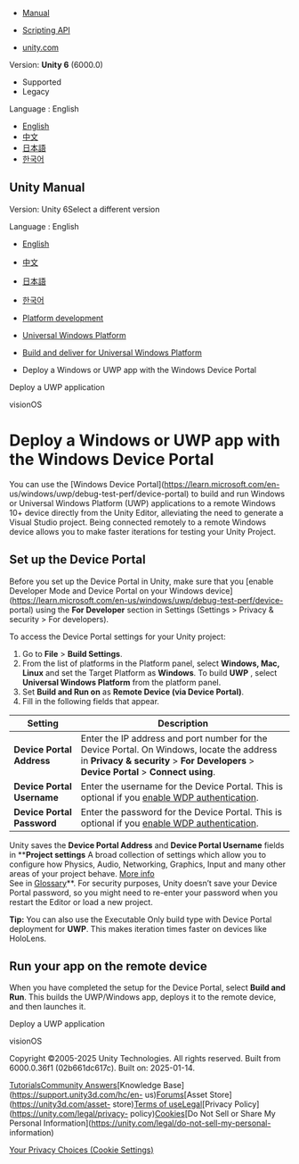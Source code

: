 [](https://docs.unity3d.com)

  * [Manual](../Manual/index.html)
  * [Scripting API](../ScriptReference/index.html)

  * [unity.com](https://unity.com/)

Version: **Unity 6** (6000.0)

  * Supported
  * Legacy

Language : English

  * [English](/Manual/windowsstore-deviceportal.html)
  * [中文](/cn/current/Manual/windowsstore-deviceportal.html)
  * [日本語](/ja/current/Manual/windowsstore-deviceportal.html)
  * [한국어](/kr/current/Manual/windowsstore-deviceportal.html)

[](https://docs.unity3d.com)

## Unity Manual

Version: Unity 6Select a different version

Language : English

  * [English](/Manual/windowsstore-deviceportal.html)
  * [中文](/cn/current/Manual/windowsstore-deviceportal.html)
  * [日本語](/ja/current/Manual/windowsstore-deviceportal.html)
  * [한국어](/kr/current/Manual/windowsstore-deviceportal.html)

  * [Platform development ](PlatformSpecific.html)
  * [Universal Windows Platform](WindowsStore.html)
  * [Build and deliver for Universal Windows Platform](uwp-building-and-delivering.html)
  * Deploy a Windows or UWP app with the Windows Device Portal

[](windowsstore-deployment.html)

Deploy a UWP application

[](visionOS.html)

visionOS

# Deploy a Windows or UWP app with the Windows Device Portal

You can use the [Windows Device Portal](https://learn.microsoft.com/en-
us/windows/uwp/debug-test-perf/device-portal) to build and run Windows or
Universal Windows Platform (UWP) applications to a remote Windows 10+ device
directly from the Unity Editor, alleviating the need to generate a Visual
Studio project. Being connected remotely to a remote Windows device allows you
to make faster iterations for testing your Unity Project.

## Set up the Device Portal

Before you set up the Device Portal in Unity, make sure that you [enable
Developer Mode and Device Portal on your Windows
device](https://learn.microsoft.com/en-us/windows/uwp/debug-test-perf/device-
portal) using the **For Developer** section in Settings (Settings > Privacy &
security > For developers).

To access the Device Portal settings for your Unity project:

  1. Go to **File** > **Build Settings**.
  2. From the list of platforms in the Platform panel, select **Windows, Mac, Linux** and set the Target Platform as **Windows**. To build **UWP** , select **Universal Windows Platform** from the platform panel.
  3. Set **Build and Run on** as **Remote Device (via Device Portal)**.
  4. Fill in the following fields that appear.

**Setting** | **Description**  
---|---  
**Device Portal Address** | Enter the IP address and port number for the Device Portal. On Windows, locate the address in **Privacy & security** > **For Developers** > **Device Portal** > **Connect using**.  
**Device Portal Username** | Enter the username for the Device Portal. This is optional if you [enable WDP authentication](https://learn.microsoft.com/en-us/windows/uwp/debug-test-perf/device-portal).  
**Device Portal Password** | Enter the password for the Device Portal. This is optional if you [enable WDP authentication](https://learn.microsoft.com/en-us/windows/uwp/debug-test-perf/device-portal).  
  
Unity saves the **Device Portal Address** and **Device Portal Username**
fields in ****Project settings** A broad collection of settings which allow
you to configure how Physics, Audio, Networking, Graphics, Input and many
other areas of your project behave. [More info](comp-ManagerGroup.html)  
See in [Glossary](Glossary.html#ProjectSettings)**. For security purposes,
Unity doesn’t save your Device Portal password, so you might need to re-enter
your password when you restart the Editor or load a new project.

**Tip:** You can also use the Executable Only build type with Device Portal
deployment for **UWP**. This makes iteration times faster on devices like
HoloLens.

## Run your app on the remote device

When you have completed the setup for the Device Portal, select **Build and
Run**. This builds the UWP/Windows app, deploys it to the remote device, and
then launches it.

[](windowsstore-deployment.html)

Deploy a UWP application

[](visionOS.html)

visionOS

Copyright ©2005-2025 Unity Technologies. All rights reserved. Built from
6000.0.36f1 (02b661dc617c). Built on: 2025-01-14.

[Tutorials](https://learn.unity.com/)[Community
Answers](https://answers.unity3d.com)[Knowledge
Base](https://support.unity3d.com/hc/en-
us)[Forums](https://forum.unity3d.com)[Asset Store](https://unity3d.com/asset-
store)[Terms of
use](https://docs.unity3d.com/Manual/TermsOfUse.html)[Legal](https://unity.com/legal)[Privacy
Policy](https://unity.com/legal/privacy-
policy)[Cookies](https://unity.com/legal/cookie-policy)[Do Not Sell or Share
My Personal Information](https://unity.com/legal/do-not-sell-my-personal-
information)

[Your Privacy Choices (Cookie Settings)](javascript:void\(0\);)

